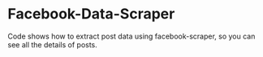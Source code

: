# Facebook-Data-Scraper
Code shows how to extract post data using facebook-scraper, so you can see all the details of posts.

